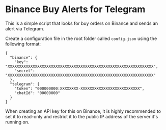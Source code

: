 # Binance Buy Alerts for Telegram

This is a simple script that looks for buy orders on Binance and sends an alert via Telegram.

Create a configuration file in the root folder called `config.json` using the following format:

```
{
  "binance": {
    "key": "XXXXXXXXXXXXXXXXXXXXXXXXXXXXXXXXXXXXXXXXXXXXXXXXXXXXXXXXXXXXXXXX",
    "secret": "XXXXXXXXXXXXXXXXXXXXXXXXXXXXXXXXXXXXXXXXXXXXXXXXXXXXXXXXXXXXXXXX"
  },
  "telegram": {
    "token": "000000000:XXXXXXXX-XXXXXXXXXXXXXXXXXXXXXXXXXX",
    "chatId": "00000000"
  }
}
```

When creating an API key for this on Binance, it is highly recommended to set it to read-only and restrict it to the public IP address of the server it's running on.
